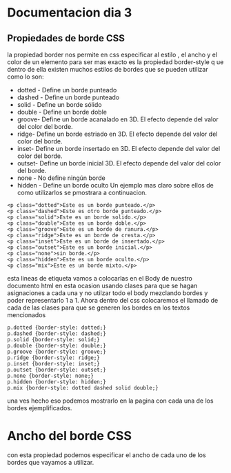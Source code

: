 # Documentacion dia 3

## Propiedades de borde CSS
la propiedad border nos permite en css especificar  al estilo , el ancho  y el color  de un elemento para ser mas exacto es la propiedad border-style q ue dentro de ella existen muchos estilos de bordes que se pueden utilizar como lo son:
* dotted - Define un borde punteado
* dashed - Define un borde punteado
* solid - Define un borde sólido
* double - Define un borde doble
* groove- Define un borde acanalado en 3D. El efecto depende del valor del color del borde.
* ridge- Define un borde estriado en 3D. El efecto depende del valor del color del borde.
* inset- Define un borde insertado en 3D. El efecto depende del valor del color del borde.
* outset- Define un borde inicial 3D. El efecto depende del valor del color del borde.
* none - No define ningún borde
* hidden - Define un borde oculto
Un ejemplo mas claro sobre ellos de como utilizarlos se pmostrara a continuacion.
```
<p class="dotted">Este es un borde punteado.</p>
<p class="dashed">Este es otro borde punteado.</p>
<p class="solid">Este es un borde solido.</p>
<p class="double">Este es un borde doble.</p>
<p class="groove">Este es un borde de ranura.</p>
<p class="ridge">Este es un borde de cresta.</p>
<p class="inset">Este es un borde de insertado.</p>
<p class="outset">Este es un borde inicial.</p>
<p class="none">sin borde.</p>
<p class="hidden">Este es un borde oculto.</p>
<p class="mix">Este es un borde mixto.</p>
```
esta lineas de etiqueta vamos a colocarlas en el Body de nuestro documento html en esta ocasion usando clases para que se hagan asignaciones a cada una y no utilzar todo el body mezclando bordes y poder representarlo 1 a 1.
Ahora dentro del css colocaremos el llamado de cada de las clases para que se generen los bordes en los textos mencionados
```
p.dotted {border-style: dotted;}
p.dashed {border-style: dashed;}
p.solid {border-style: solid;}
p.double {border-style: double;}
p.groove {border-style: groove;}
p.ridge {border-style: ridge;}
p.inset {border-style: inset;}
p.outset {border-style: outset;}
p.none {border-style: none;}
p.hidden {border-style: hidden;}
p.mix {border-style: dotted dashed solid double;}
```
una ves hecho eso podemos mostrarlo en la pagina con cada una de los bordes ejemplificados.

# Ancho del borde CSS
con esta propiedad podemos especificar el ancho de cada uno de los bordes que vayamos a utilizar.